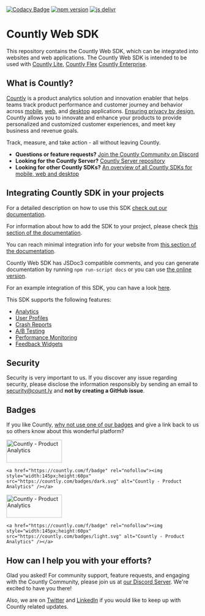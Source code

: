 [![Codacy Badge](https://app.codacy.com/project/badge/Grade/79582b7ee7ca4021a3950376402fac00)](https://www.codacy.com/gh/Countly/countly-sdk-web/dashboard?utm_source=github.com&amp;utm_medium=referral&amp;utm_content=Countly/countly-sdk-web&amp;utm_campaign=Badge_Grade)
[![npm version](https://badge.fury.io/js/countly-sdk-web.svg)](https://badge.fury.io/js/countly-sdk-web)
[![js delivr](https://data.jsdelivr.com/v1/package/npm/countly-sdk-web/badge)](https://www.jsdelivr.com/package/npm/countly-sdk-web)

# Countly Web SDK

This repository contains the Countly Web SDK, which can be integrated into websites and web applications. The Countly Web SDK is intended to be used with [Countly Lite](https://github.com/Countly/countly-server), [Countly Flex](https://countly.com/flex) [Countly Enterprise](https://countly.com/enterprise).

## What is Countly?
[Countly](https://countly.com) is a product analytics solution and innovation enabler that helps teams track product performance and customer journey and behavior across [mobile](https://countly.com/mobile-analytics), [web](https://countly.com/web-analytics),
and [desktop](https://countly.com/desktop-analytics) applications. [Ensuring privacy by design](https://countly.com/privacy-by-design), Countly allows you to innovate and enhance your products to provide personalized and customized customer experiences, and meet key business and revenue goals.

Track, measure, and take action - all without leaving Countly.

* **Questions or feature requests?** [Join the Countly Community on Discord](https://discord.gg/countly)
* **Looking for the Countly Server?** [Countly Server repository](https://github.com/Countly/countly-server)
* **Looking for other Countly SDKs?** [An overview of all Countly SDKs for mobile, web and desktop](https://support.count.ly/hc/en-us/articles/360037236571-Downloading-and-Installing-SDKs#officially-supported-sdks)

## Integrating Countly SDK in your projects

For a detailed description on how to use this SDK [check out our documentation](https://support.count.ly/hc/en-us/articles/360037441932-Web-analytics-JavaScript-).

For information about how to add the SDK to your project, please check [this section of the documentation](https://support.count.ly/hc/en-us/articles/360037441932-Web-analytics-JavaScript-#adding-the-sdk-to-the-project).

You can reach minimal integration info for your website from [this section of the documentation](https://support.count.ly/hc/en-us/articles/360037441932-Web-analytics-JavaScript-#minimal-setup).

Countly Web SDK has JSDoc3 compatible comments, and you can generate documentation by running `npm run-script docs` or you can use [the online version](https://countly.github.io/countly-sdk-web/).

For an example integration of this SDK, you can have a look [here](https://github.com/Countly/countly-sdk-web/tree/master/examples).

This SDK supports the following features:
* [Analytics](https://support.count.ly/hc/en-us/articles/4431589003545-Analytics)
* [User Profiles](https://support.count.ly/hc/en-us/articles/4403281285913-User-Profiles)
* [Crash Reports](https://support.count.ly/hc/en-us/articles/4404213566105-Crashes-Errors)
* [A/B Testing](https://support.count.ly/hc/en-us/articles/4416496362393-A-B-Testing-)
* [Performance Monitoring](https://support.count.ly/hc/en-us/articles/4734457847705-Performance)
* [Feedback Widgets](https://support.count.ly/hc/en-us/articles/4652903481753-Feedback-Surveys-NPS-and-Ratings-)

## Security
Security is very important to us. If you discover any issue regarding security, please disclose the information responsibly by sending an email to security@count.ly and **not by creating a GitHub issue**.

## Badges
If you like Countly, [why not use one of our badges](https://countly.com/brand-guidelines) and give a link back to us so others know about this wonderful platform?

<a href="https://countly.com/f/badge" rel="nofollow"><img style="width:145px;height:60px" src="https://countly.com/badges/dark.svg?v2" alt="Countly - Product Analytics" /></a>

```JS
<a href="https://countly.com/f/badge" rel="nofollow"><img style="width:145px;height:60px" src="https://countly.com/badges/dark.svg" alt="Countly - Product Analytics" /></a>
```

<a href="https://countly.com/f/badge" rel="nofollow"><img style="width:145px;height:60px" src="https://countly.com/badges/light.svg?v2" alt="Countly - Product Analytics" /></a>

```JS
<a href="https://countly.com/f/badge" rel="nofollow"><img style="width:145px;height:60px" src="https://countly.com/badges/light.svg" alt="Countly - Product Analytics" /></a>
```

## How can I help you with your efforts?
Glad you asked! For community support, feature requests, and engaging with the Countly Community, please join us at [our Discord Server](https://discord.gg/countly). We're excited to have you there!

Also, we are on [Twitter](https://twitter.com/gocountly) and [LinkedIn](https://www.linkedin.com/company/countly) if you would like to keep up with Countly related updates.
